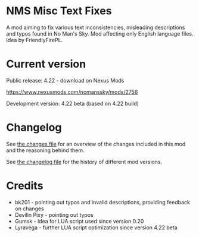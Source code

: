 # NMS Misc Text Fixes

A mod aiming to fix various text inconsistencies, misleading descriptions and typos found in No Man's Sky. Mod affecting only English language files. Idea by FriendlyFirePL.

# Current version

Public release: 4.22 - download on Nexus Mods

https://www.nexusmods.com/nomanssky/mods/2756

Development version: 4.22 beta (based on 4.22 build)

# Changelog

See [the changes file](changes.md) for an overview of the changes included in this mod and the reasoning behind them.

See [the changelog file](changelog.md) for the history of different mod versions.

# Credits

* bk201 - pointing out typos and invalid descriptions, providing feedback on changes
* Devilin Pixy - pointing out typos
* Gumsk - idea for LUA script used since version 0.20
* Lyravega - further LUA script optimization since version 4.22 beta
